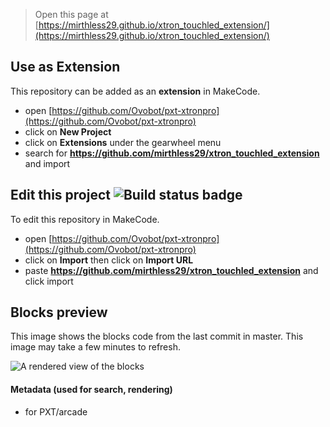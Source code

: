  


> Open this page at [https://mirthless29.github.io/xtron_touchled_extension/](https://mirthless29.github.io/xtron_touchled_extension/)

## Use as Extension

This repository can be added as an **extension** in MakeCode.

* open [https://github.com/Ovobot/pxt-xtronpro](https://github.com/Ovobot/pxt-xtronpro)
* click on **New Project**
* click on **Extensions** under the gearwheel menu
* search for **https://github.com/mirthless29/xtron_touchled_extension** and import

## Edit this project ![Build status badge](https://github.com/mirthless29/xtron_touchled_extension/workflows/MakeCode/badge.svg)

To edit this repository in MakeCode.

* open [https://github.com/Ovobot/pxt-xtronpro](https://github.com/Ovobot/pxt-xtronpro)
* click on **Import** then click on **Import URL**
* paste **https://github.com/mirthless29/xtron_touchled_extension** and click import

## Blocks preview

This image shows the blocks code from the last commit in master.
This image may take a few minutes to refresh.

![A rendered view of the blocks](https://github.com/mirthless29/xtron_touchled_extension/raw/master/.github/makecode/blocks.png)

#### Metadata (used for search, rendering)

* for PXT/arcade
<script src="https://makecode.com/gh-pages-embed.js"></script><script>makeCodeRender("{{ site.makecode.home_url }}", "{{ site.github.owner_name }}/{{ site.github.repository_name }}");</script>
